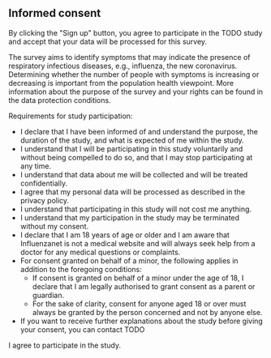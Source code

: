 ## Informed consent

By clicking the "Sign up" button, you agree to participate in the TODO study
and accept that your data will be processed for this survey.

The survey aims to identify symptoms that may indicate the presence of respiratory
infectious diseases, e.g., influenza, the new coronavirus. Determining whether the
number of people with symptoms is increasing or decreasing is important from the
population health viewpoint. More information about the purpose of the survey
and your rights can be found in the data protection conditions.

Requirements for study participation:

- I declare that I have been informed of and understand the purpose, the
duration of the study, and what is expected of me within the study.
- I understand that I will be participating in this study voluntarily and without
being compelled to do so, and that I may stop participating at any time.
- I understand that data about me will be collected and will be treated
confidentially.
- I agree that my personal data will be processed as described in the privacy
policy.
- I understand that participating in this study will not cost me anything.
- I understand that my participation in the study may be terminated without
my consent.
- I declare that I am 18 years of age or older and I am aware that Influenzanet
is not a medical website and will always seek help from a doctor for any
medical questions or complaints.
- For consent granted on behalf of a minor, the following applies in addition to
the foregoing conditions:
    - If consent is granted on behalf of a minor under the age of 18, I
declare that I am legally authorised to grant consent as a parent or
guardian.
    - For the sake of clarity, consent for anyone aged 18 or over must
always be granted by the person concerned and not by anyone else.
- If you want to receive further explanations about the study before giving
your consent, you can contact TODO

I agree to participate in the study.


